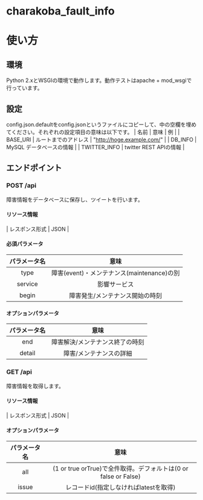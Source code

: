 # charakoba_fault_info

# 使い方
## 環境
Python 2.xとWSGIの環境で動作します。動作テストはapache + mod_wsgiで行っています。

## 設定
config.json.defaultをconfig.jsonというファイルにコピーして、中の空欄を埋めてください。それぞれの設定項目の意味は以下です。
| 名前 | 意味 | 例 |
| BASE_URI | ルートまでのアドレス | "http://hoge.example.com/" |
| DB_INFO | MySQL データベースの情報 |
| TWITTER_INFO | twitter REST APIの情報 |

## エンドポイント
### POST /api
障害情報をデータベースに保存し、ツイートを行います。

#### リソース情報
| レスポンス形式 | JSON |

#### 必須パラメータ
| パラメータ名 | 意味                                       |
|:------------:|:------------------------------------------:|
| type         | 障害(event)・メンテナンス(maintenance)の別 |
| service      | 影響サービス                               |
| begin        | 障害発生/メンテナンス開始の時刻            |

#### オプションパラメータ
| パラメータ名 | 意味                            |
|:------------:|:-------------------------------:|
| end          | 障害解決/メンテナンス終了の時刻 |
| detail       | 障害/メンテナンスの詳細         |

### GET /api
障害情報を取得します。

#### リソース情報
| レスポンス形式 | JSON |

#### オプションパラメータ
| パラメータ名 | 意味                                                            |
|:------------:|:---------------------------------------------------------------:|
| all          | (1 or true orTrue)で全件取得。デフォルトは(0 or false or False) |
| issue        | レコードid(指定しなければlatestを取得)                          |
